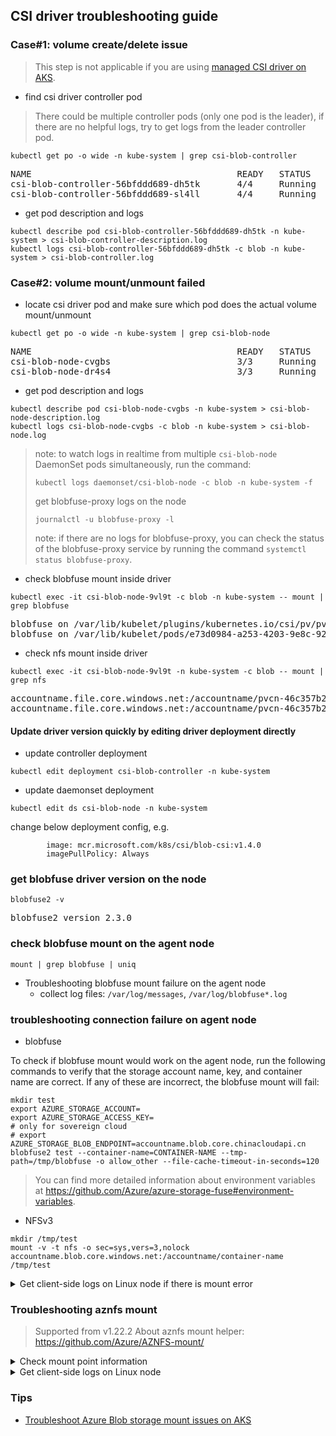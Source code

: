 ## CSI driver troubleshooting guide
### Case#1: volume create/delete issue
> This step is not applicable if you are using [managed CSI driver on AKS](https://docs.microsoft.com/en-us/azure/aks/azure-csi-blob-storage-dynamic).
 - find csi driver controller pod
> There could be multiple controller pods (only one pod is the leader), if there are no helpful logs, try to get logs from the leader controller pod.
```console
kubectl get po -o wide -n kube-system | grep csi-blob-controller
```
<pre>
NAME                                       READY   STATUS    RESTARTS   AGE     IP             NODE
csi-blob-controller-56bfddd689-dh5tk       4/4     Running   0          35s     10.240.0.19    k8s-agentpool-22533604-0
csi-blob-controller-56bfddd689-sl4ll       4/4     Running   0          35s     10.240.0.23    k8s-agentpool-22533604-1
</pre>

 - get pod description and logs
```console
kubectl describe pod csi-blob-controller-56bfddd689-dh5tk -n kube-system > csi-blob-controller-description.log
kubectl logs csi-blob-controller-56bfddd689-dh5tk -c blob -n kube-system > csi-blob-controller.log
```

### Case#2: volume mount/unmount failed
 - locate csi driver pod and make sure which pod does the actual volume mount/unmount
```console
kubectl get po -o wide -n kube-system | grep csi-blob-node
```
<pre>
NAME                                       READY   STATUS    RESTARTS   AGE     IP             NODE
csi-blob-node-cvgbs                        3/3     Running   0          7m4s    10.240.0.35    k8s-agentpool-22533604-1
csi-blob-node-dr4s4                        3/3     Running   0          7m4s    10.240.0.4     k8s-agentpool-22533604-0
</pre>

 - get pod description and logs
```console
kubectl describe pod csi-blob-node-cvgbs -n kube-system > csi-blob-node-description.log
kubectl logs csi-blob-node-cvgbs -c blob -n kube-system > csi-blob-node.log
```
> note: to watch logs in realtime from multiple `csi-blob-node` DaemonSet pods simultaneously, run the command:
> ```console
> kubectl logs daemonset/csi-blob-node -c blob -n kube-system -f
> ```
> get blobfuse-proxy logs on the node
> ```console
> journalctl -u blobfuse-proxy -l
> ```
> note: if there are no logs for blobfuse-proxy, you can check the status of the blobfuse-proxy service by running the command `systemctl status blobfuse-proxy`.

 - check blobfuse mount inside driver
```console
kubectl exec -it csi-blob-node-9vl9t -c blob -n kube-system -- mount | grep blobfuse
```
<pre>
blobfuse on /var/lib/kubelet/plugins/kubernetes.io/csi/pv/pvc-efce16db-bf15-4634-b82b-068385019d7c/globalmount type fuse (rw,nosuid,nodev,relatime,user_id=0,group_id=0,allow_other)
blobfuse on /var/lib/kubelet/pods/e73d0984-a253-4203-9e8c-9237ae5c55d5/volumes/kubernetes.io~csi/pvc-efce16db-bf15-4634-b82b-068385019d7c/mount type fuse (rw,relatime,user_id=0,group_id=0,allow_other)
</pre>

 - check nfs mount inside driver
```console
kubectl exec -it csi-blob-node-9vl9t -n kube-system -c blob -- mount | grep nfs
```
<pre>
accountname.file.core.windows.net:/accountname/pvcn-46c357b2-333b-4c42-8a7f-2133023d6c48 on /var/lib/kubelet/plugins/kubernetes.io/csi/pv/pvc-46c357b2-333b-4c42-8a7f-2133023d6c48/globalmount type nfs4 (rw,relatime,vers=4.1,rsize=1048576,wsize=1048576,namlen=255,hard,proto=tcp,timeo=600,retrans=2,sec=sys,clientaddr=10.244.0.6,local_lock=none,addr=20.150.29.168)
accountname.file.core.windows.net:/accountname/pvcn-46c357b2-333b-4c42-8a7f-2133023d6c48 on /var/lib/kubelet/pods/7994e352-a4ee-4750-8cb4-db4fcf48543e/volumes/kubernetes.io~csi/pvc-46c357b2-333b-4c42-8a7f-2133023d6c48/mount type nfs4 (rw,relatime,vers=4.1,rsize=1048576,wsize=1048576,namlen=255,hard,proto=tcp,timeo=600,retrans=2,sec=sys,clientaddr=10.244.0.6,local_lock=none,addr=20.150.29.168)
</pre>

#### Update driver version quickly by editing driver deployment directly
 - update controller deployment
```console
kubectl edit deployment csi-blob-controller -n kube-system
```
 - update daemonset deployment
```console
kubectl edit ds csi-blob-node -n kube-system
```
change below deployment config, e.g.
```console
        image: mcr.microsoft.com/k8s/csi/blob-csi:v1.4.0
        imagePullPolicy: Always
```

### get blobfuse driver version on the node
```console
blobfuse2 -v
```
<pre>
blobfuse2 version 2.3.0
</pre>

### check blobfuse mount on the agent node
```console
mount | grep blobfuse | uniq
```

 - Troubleshooting blobfuse mount failure on the agent node
   - collect log files: `/var/log/messages`, `/var/log/blobfuse*.log`

### troubleshooting connection failure on agent node
 - blobfuse

To check if blobfuse mount would work on the agent node, run the following commands to verify that the storage account name, key, and container name are correct. If any of these are incorrect, the blobfuse mount will fail:
```console
mkdir test
export AZURE_STORAGE_ACCOUNT=
export AZURE_STORAGE_ACCESS_KEY=
# only for sovereign cloud
# export AZURE_STORAGE_BLOB_ENDPOINT=accountname.blob.core.chinacloudapi.cn
blobfuse2 test --container-name=CONTAINER-NAME --tmp-path=/tmp/blobfuse -o allow_other --file-cache-timeout-in-seconds=120
```
> You can find more detailed information about environment variables at https://github.com/Azure/azure-storage-fuse#environment-variables.

 - NFSv3
 
```console
mkdir /tmp/test
mount -v -t nfs -o sec=sys,vers=3,nolock accountname.blob.core.windows.net:/accountname/container-name /tmp/test
```

<details><summary>
Get client-side logs on Linux node if there is mount error 
</summary>

```console
kubectl debug node/{node-name} --image=nginx
# get blobfuse2 logs
kubectl cp node-debugger-{node-name-xxxx}:/host/var/log/blobfuse2.log /tmp/blobfuse2.log
# after the logs have been collected, you can delete the debug pod
kubectl delete po node-debugger-{node-name-xxxx}
```
 
</details>

### Troubleshooting aznfs mount
> Supported from v1.22.2
> About aznfs mount helper: https://github.com/Azure/AZNFS-mount/

<details><summary>
Check mount point information
</summary>

```console
kubectl debug node/node-name --image=nginx
findmnt -t nfs
```

The `SOURCE` of the mount point should have prefix with an ip address rather than domain name. e.g, **10.161.100.100**:/nfs02a796c105814dbebc4e/pvc-ca149059-6872-4d6f-a806-48402648110c.

</details>


<details><summary>
Get client-side logs on Linux node 
</summary>

```console
kubectl debug node/node-name --image=nginx

cat /opt/microsoft/aznfs/data/aznfs.log
```

If ip was migrated successfully, you should find logs like: 
1. `IP for nfsxxxxx.blob.core.windows.net changed [1.2.3.4 -> 5.6.7.8].`
2. `Updating mountmap entry [nfsxxxxx.blob.core.windows.net 10.161.100.100 1.2.3.4  -> nfsxxxxx.blob.core.windows.net 10.161.100.100 5.6.7.8]`

</details>

### Tips
 - [Troubleshoot Azure Blob storage mount issues on AKS](http://aka.ms/blobmounterror)
